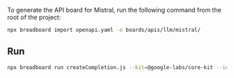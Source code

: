 To generate the API board for Mistral, run the following command from the root of the project:

```bash
npx breadboard import openapi.yaml -o boards/apis/llm/mistral/
```

## Run

```bash
npx breadboard run createCompletion.js --kit=@google-labs/core-kit --input-file=./tests/createChatCompletionRequest.json
```
